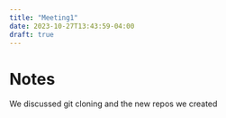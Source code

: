 ```yaml
---
title: "Meeting1"
date: 2023-10-27T13:43:59-04:00
draft: true
---
```


# Notes

We discussed git cloning and the new repos we created